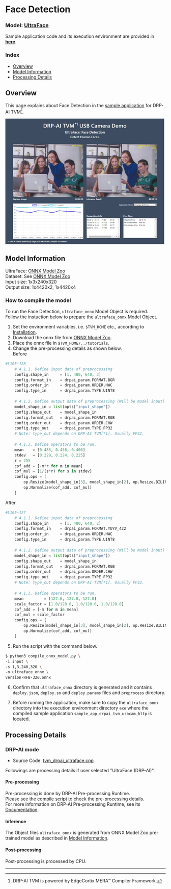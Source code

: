# Face Detection

### Model: [UltraFace](#model-information)
Sample application code and its execution environment are provided in **[here](../../../../sample_app)**.  

### Index
- [Overview](#overview)  
- [Model Information](#model-information)  
- [Processing Details](#processing-details)  

## Overview
This page explains about Face Detection in the [sample application](../../../../sample_app) for DRP-AI TVM[^1].  

<img src=./img/ultraface.jpg width=500>  

## Model Information
UltraFace: [ONNX Model Zoo](https://github.com/onnx/models/tree/main/validated/vision/body_analysis/ultraface)  
Dataset: See [ONNX Model Zoo](https://github.com/onnx/models/tree/main/validated/vision/body_analysis/ultraface#dataset)  
Input size: 1x3x240x320  
Output size: 1x4420x2, 1x4420x4


### How to compile the model
To run the Face Detection, `ultraface_onnx` Model Object is required.  
Follow the instuction below to prepare the `ultraface_onnx` Model Object.  

1. Set the environment variables, i.e. `$TVM_HOME` etc., according to [Installation](../../../../../setup/).  
2. Download the onnx file from [ONNX Model Zoo](https://github.com/onnx/models/tree/main/validated/vision/body_analysis/ultraface).  
3. Place the onnx file in `$TVM_HOME/../tutorials`.
4. Change the pre-processing details as shown below.  
Before
```py
#L105~128
    # 4.1.1. Define input data of preprocessing
    config.shape_in     = [1, 480, 640, 3]
    config.format_in    = drpai_param.FORMAT.BGR
    config.order_in     = drpai_param.ORDER.HWC
    config.type_in      = drpai_param.TYPE.UINT8
    
    # 4.1.2. Define output data of preprocessing (Will be model input)
    model_shape_in = list(opts["input_shape"])
    config.shape_out    = model_shape_in
    config.format_out   = drpai_param.FORMAT.RGB
    config.order_out    = drpai_param.ORDER.CHW
    config.type_out     = drpai_param.TYPE.FP32 
    # Note: type_out depends on DRP-AI TVM[*1]. Usually FP32.
    
    # 4.1.3. Define operators to be run.
    mean    = [0.485, 0.456, 0.406]
    stdev   = [0.229, 0.224, 0.225]
    r = 255
    cof_add = [-m*r for m in mean]
    cof_mul = [1/(s*r) for s in stdev]
    config.ops = [
        op.Resize(model_shape_in[3], model_shape_in[2], op.Resize.BILINEAR),
        op.Normalize(cof_add, cof_mul)
    ]
```
After
```py
#L105~127
    # 4.1.1. Define input data of preprocessing
    config.shape_in     = [1, 480, 640, 2]
    config.format_in    = drpai_param.FORMAT.YUYV_422
    config.order_in     = drpai_param.ORDER.HWC
    config.type_in      = drpai_param.TYPE.UINT8
    
    # 4.1.2. Define output data of preprocessing (Will be model input)
    model_shape_in = list(opts["input_shape"])
    config.shape_out    = model_shape_in
    config.format_out   = drpai_param.FORMAT.RGB
    config.order_out    = drpai_param.ORDER.CHW
    config.type_out     = drpai_param.TYPE.FP32 
    # Note: type_out depends on DRP-AI TVM[*1]. Usually FP32.
    
    # 4.1.3. Define operators to be run.
    mean         = [127.0, 127.0, 127.0]
    scale_factor = [1.0/128.0, 1.0/128.0, 1.0/128.0]
    cof_add = [-m for m in mean]
    cof_mul = scale_factor
    config.ops = [
        op.Resize(model_shape_in[3], model_shape_in[2], op.Resize.BILINEAR),
        op.Normalize(cof_add, cof_mul)
    ]
```
5. Run the script with the command below.  
```sh
$ python3 compile_onnx_model.py \
-i input \
-s 1,3,240,320 \
-o ultraface_onnx \
version-RFB-320.onnx
```
6. Confirm that `ultraface_onnx` directory is generated and it contains `deploy.json`, `deploy.so` and `deploy.params` files and `preprocess` directory.  

7. Before running the application, make sure to copy the `ultraface_onnx` directory into the execution environment directory `exe` where the compiled sample application `sample_app_drpai_tvm_usbcam_http` is located.  


## Processing Details
### DRP-AI mode
- Source Code: [tvm_drpai_ultraface.cpp](../../../src/recognize/ultraface/tvm_drpai_ultraface.cpp)  

Followings are processing details if user selected "UltraFace (DRP-AI)".  

#### Pre-processing
Pre-processing is done by DRP-AI Pre-processing Runtime.  
Please see the [compile script](#how-to-compile-the-model) to check the pre-processing details.  
For more information on DRP-AI Pre-processing Runtime, see its [Documentation](../../../../../docs/PreRuntime.md).  

#### Inference
The Object files `ultraface_onnx` is generated from ONNX Model Zoo pre-trained model as described in [Model Information](#model-information).  

#### Post-processing
Post-processing is processed by CPU.

---
[^1]: DRP-AI TVM is powered by EdgeCortix MERA™ Compiler Framework.
